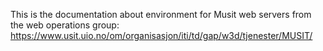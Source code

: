 This is the documentation about environment for Musit web servers from the web operations group:
https://www.usit.uio.no/om/organisasjon/iti/td/gap/w3d/tjenester/MUSIT/